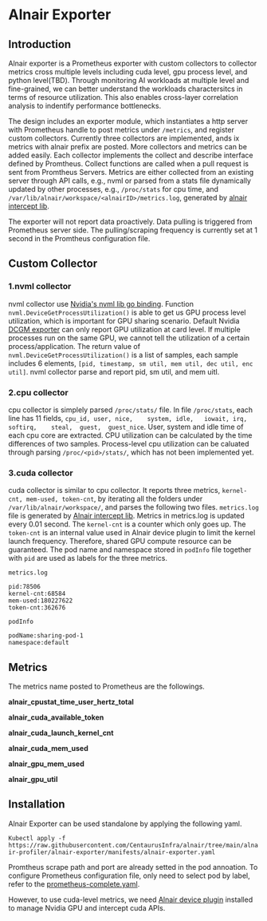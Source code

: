 # Alnair Exporter

## Introduction
Alnair exporter is a Prometheus exporter with custom collectors to collector metrics cross multiple levels including cuda level, gpu process level, and python level(TBD). Through monitoring AI workloads at multiple level and fine-grained, we can better understand the workloads charactersitcs in terms of resource utilization. This also enables cross-layer correlation analysis to indentify performance bottlenecks. 

The design includes an exporter module, which instantiates a http server with Prometheus handle to post metrics under ```/metrics```, and register custom collectors. Currently three collectors are implemented, ands ix metrics with alnair prefix are posted. More collectors and metrics can be added easily. Each collector implements the collect and describe interface defined by Promtheus. Collect functions are called when a pull request is sent from Promtheus Servers. Metrics are either collected from an existing server through API calls, e.g., nvml or parsed from a stats file dynamically updated by other processes, e.g., ```/proc/stats``` for cpu time, and ```/var/lib/alnair/workspace/<alnairID>/metrics.log```, generated by [alnair intercept lib](https://github.com/CentaurusInfra/alnair/tree/main/alnair-device-plugin/intercept-lib).

The exporter will not report data proactively. Data pulling is triggered from Prometheus server side. The pulling/scraping frequency is currently set at 1 second in the Promtheus configuration file.

## Custom Collector

### 1.nvml collector
nvml collector use [Nvidia's nvml lib go binding](https://github.com/NVIDIA/go-nvml). Function ```nvml.DeviceGetProcessUtilization()``` is able to get us GPU process level utilization, which is important for GPU sharing scenario. Default Nvidia [DCGM exporter](https://github.com/NVIDIA/dcgm-exporter) can only report GPU utilization at card level. If multiple processes run on the same GPU, we cannot tell the utilization of a certain process/application. The return value of ```nvml.DeviceGetProcessUtilization()``` is a list of samples, each sample includes 6 elements, ```[pid, timestamp, sm util, mem util, dec util, enc util]```. nvml collector parse and report pid, sm util, and mem uitl.

### 2.cpu collector
cpu collector is simplely parsed ```/proc/stats/``` file. In file ```/proc/stats```, each line has 11 fields, ```cpu_id, user, nice,	system,	idle,	iowait,	irq,	softirq,	steal,	guest,	guest_nice```. User, system and idle time of each cpu core are extracted. CPU utilization can be calculated by the time differences of two samples. Process-level cpu utilization can be caluated through parsing ```/proc/<pid>/stats/```, which has not been implemented yet.

### 3.cuda collector
cuda collector is similar to cpu collector. It reports three metrics, ```kernel-cnt, mem-used, token-cnt```, by iterating all the folders under ```/var/lib/alnair/workspace/```, and parses the following two files. ```metrics.log``` file is generated by [Alnair intercept lib](https://github.com/CentaurusInfra/alnair/tree/main/alnair-device-plugin/intercept-lib). Metrics in metrics.log is updated every 0.01 second. The ```kernel-cnt``` is a counter which only goes up. The ```token-cnt``` is an internal value used in Alnair device plugin to limit the kernel launch frequency. Therefore, shared GPU compute resource can be guaranteed. The pod name and namespace stored in ```podInfo``` file together with ```pid``` are used as labels for the three metrics.

```metrics.log```
```
pid:78506
kernel-cnt:68584
mem-used:180227622
token-cnt:362676
```

```podInfo```
```
podName:sharing-pod-1
namespace:default
```
## Metrics
The metrics name posted to Prometheus are the followings.

**alnair_cpustat_time_user_hertz_total**

**alnair_cuda_available_token**

**alnair_cuda_launch_kernel_cnt**

**alnair_cuda_mem_used**

**alnair_gpu_mem_used**

**alnair_gpu_util**

## Installation 
Alnair Exporter can be used standalone by applying the following yaml. 

```Kubectl apply -f https://raw.githubusercontent.com/CentaurusInfra/alnair/tree/main/alnair-profiler/alnair-exporter/manifests/alnair-exporter.yaml```

Promtheus scrape path and port are already setted in the pod annoation. To configure Prometheus configuration file, only need to select pod by label, refer to the [prometheus-complete.yaml](https://github.com/CentaurusInfra/alnair/blob/main/alnair-profiler/prometheus-complete.yaml#L94).

However, to use cuda-level metrics, we need [Alnair device plugin]() installed to manage Nvidia GPU and intercept cuda APIs.

